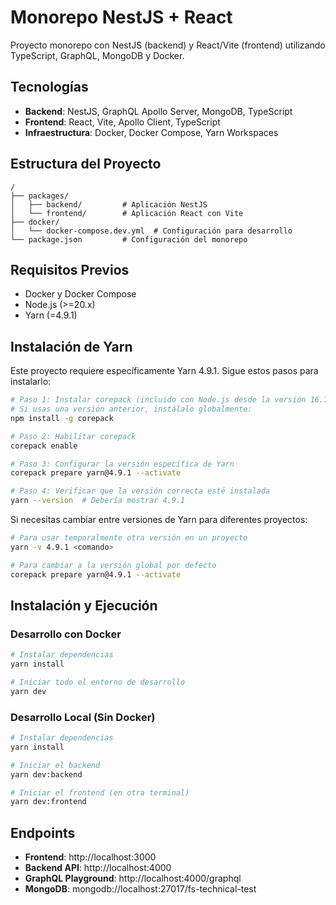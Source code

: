 # Monorepo NestJS + React

Proyecto monorepo con NestJS (backend) y React/Vite (frontend) utilizando TypeScript, GraphQL, MongoDB y Docker.

## Tecnologías

- **Backend**: NestJS, GraphQL Apollo Server, MongoDB, TypeScript
- **Frontend**: React, Vite, Apollo Client, TypeScript
- **Infraestructura**: Docker, Docker Compose, Yarn Workspaces

## Estructura del Proyecto

```
/
├── packages/
│   ├── backend/         # Aplicación NestJS
│   └── frontend/        # Aplicación React con Vite
├── docker/
│   └── docker-compose.dev.yml  # Configuración para desarrollo
└── package.json         # Configuración del monorepo
```

## Requisitos Previos

- Docker y Docker Compose
- Node.js (>=20.x)
- Yarn (=4.9.1)

## Instalación de Yarn

Este proyecto requiere específicamente Yarn 4.9.1. Sigue estos pasos para instalarlo:

```bash
# Paso 1: Instalar corepack (incluido con Node.js desde la versión 16.10)
# Si usas una versión anterior, instálalo globalmente:
npm install -g corepack

# Paso 2: Habilitar corepack
corepack enable

# Paso 3: Configurar la versión específica de Yarn
corepack prepare yarn@4.9.1 --activate

# Paso 4: Verificar que la versión correcta esté instalada
yarn --version  # Debería mostrar 4.9.1
```

Si necesitas cambiar entre versiones de Yarn para diferentes proyectos:

```bash
# Para usar temporalmente otra versión en un proyecto
yarn -v 4.9.1 <comando>

# Para cambiar a la versión global por defecto
corepack prepare yarn@4.9.1 --activate
```

## Instalación y Ejecución

### Desarrollo con Docker

```bash
# Instalar dependencias
yarn install

# Iniciar todo el entorno de desarrollo
yarn dev
```

### Desarrollo Local (Sin Docker)

```bash
# Instalar dependencias
yarn install

# Iniciar el backend
yarn dev:backend

# Iniciar el frontend (en otra terminal)
yarn dev:frontend
```

## Endpoints

- **Frontend**: http://localhost:3000
- **Backend API**: http://localhost:4000
- **GraphQL Playground**: http://localhost:4000/graphql
- **MongoDB**: mongodb://localhost:27017/fs-technical-test
